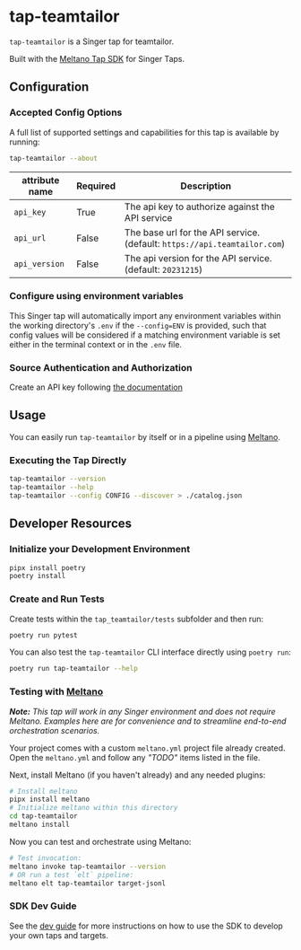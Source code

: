 # tap-teamtailor

`tap-teamtailor` is a Singer tap for teamtailor.

Built with the [Meltano Tap SDK](https://sdk.meltano.com) for Singer Taps.

## Configuration

### Accepted Config Options

A full list of supported settings and capabilities for this
tap is available by running:

```bash
tap-teamtailor --about
```
| attribute name | Required | Description                                                               |
|----------------|----------|---------------------------------------------------------------------------|
| `api_key`      | True     | The api key to authorize against the API service                          |
| `api_url`      | False    | The base url for the API service. (default: `https://api.teamtailor.com`) |
| `api_version`  | False    | The api version for the API service. (default: `20231215`)                |


### Configure using environment variables

This Singer tap will automatically import any environment variables within the working directory's
`.env` if the `--config=ENV` is provided, such that config values will be considered if a matching
environment variable is set either in the terminal context or in the `.env` file.

### Source Authentication and Authorization

Create an API key following [the documentation](https://app.teamtailor.com/settings/integrations/api_keys)

## Usage

You can easily run `tap-teamtailor` by itself or in a pipeline using [Meltano](https://meltano.com/).

### Executing the Tap Directly

```bash
tap-teamtailor --version
tap-teamtailor --help
tap-teamtailor --config CONFIG --discover > ./catalog.json
```

## Developer Resources

### Initialize your Development Environment

```bash
pipx install poetry
poetry install
```

### Create and Run Tests

Create tests within the `tap_teamtailor/tests` subfolder and
  then run:

```bash
poetry run pytest
```

You can also test the `tap-teamtailor` CLI interface directly using `poetry run`:

```bash
poetry run tap-teamtailor --help
```

### Testing with [Meltano](https://www.meltano.com)

_**Note:** This tap will work in any Singer environment and does not require Meltano.
Examples here are for convenience and to streamline end-to-end orchestration scenarios._

Your project comes with a custom `meltano.yml` project file already created. Open the `meltano.yml` and follow any _"TODO"_ items listed in
the file.

Next, install Meltano (if you haven't already) and any needed plugins:

```bash
# Install meltano
pipx install meltano
# Initialize meltano within this directory
cd tap-teamtailor
meltano install
```

Now you can test and orchestrate using Meltano:

```bash
# Test invocation:
meltano invoke tap-teamtailor --version
# OR run a test `elt` pipeline:
meltano elt tap-teamtailor target-jsonl
```

### SDK Dev Guide

See the [dev guide](https://sdk.meltano.com/en/latest/dev_guide.html) for more instructions on how to use the SDK to 
develop your own taps and targets.
